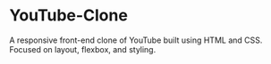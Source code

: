 # YouTube-Clone
A responsive front-end clone of YouTube built using HTML and CSS. Focused on layout, flexbox, and styling.
